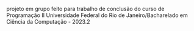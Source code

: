 projeto em grupo feito para trabalho de conclusão do curso de Programação II
Universidade Federal do Rio de Janeiro/Bacharelado em Ciência da Computação - 2023.2
